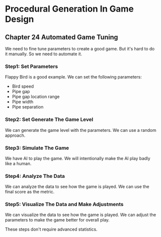 # Procedural Generation In Game Design

## Chapter 24 Automated Game Tuning

We need to fine tune parameters to create a good game. But it's hard to do it manually. So we need to automate it.

### Step1: Set Parameters

Flappy Bird is a good example. We can set the following parameters:

- Bird speed
- Pipe gap
- Pipe gap location range
- Pipe width
- Pipe separation

### Step2: Set Generate The Game Level

We can generate the game level with the parameters. We can use a random approach.

### Step3: Simulate The Game

We have AI to play the game. We will intentionally make the AI play badly like a human.

### Step4: Analyze The Data

We can analyze the data to see how the game is played. We can use the final score as the metric.

### Step5: Visualize The Data and Make Adjustments

We can visualize the data to see how the game is played. We can adjust the parameters to make the game better for overall play.

These steps don't require advanced statistics.
